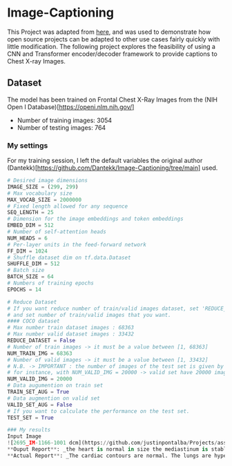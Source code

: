 # Image-Captioning
This Project was adapted from [here](https://github.com/Dantekk/Image-Captioning/tree/main), and was used to demonstrate how open source projects can be adapted to other use cases fairly quickly with little modification. The following project explores the feasibility of using a CNN and Transformer encoder/decoder framework to provide captions to Chest X-ray Images. 

## Dataset 
The model has been trained on Frontal Chest X-Ray Images from the (NIH Open I Database)[https://openi.nlm.nih.gov/]
- Number of training images: 3054
- Number of testing images: 764

### My settings
For my training session, I left the default variables the original author (Dantekk)[https://github.com/Dantekk/Image-Captioning/tree/main] used.
```python
# Desired image dimensions
IMAGE_SIZE = (299, 299)
# Max vocabulary size
MAX_VOCAB_SIZE = 2000000
# Fixed length allowed for any sequence
SEQ_LENGTH = 25
# Dimension for the image embeddings and token embeddings
EMBED_DIM = 512
# Number of self-attention heads
NUM_HEADS = 6
# Per-layer units in the feed-forward network
FF_DIM = 1024
# Shuffle dataset dim on tf.data.Dataset
SHUFFLE_DIM = 512
# Batch size
BATCH_SIZE = 64
# Numbers of training epochs
EPOCHS = 14

# Reduce Dataset
# If you want reduce number of train/valid images dataset, set 'REDUCE_DATASET=True'
# and set number of train/valid images that you want.
#### COCO dataset
# Max number train dataset images : 68363
# Max number valid dataset images : 33432
REDUCE_DATASET = False
# Number of train images -> it must be a value between [1, 68363]
NUM_TRAIN_IMG = 68363
# Number of valid images -> it must be a value between [1, 33432]
# N.B. -> IMPORTANT : the number of images of the test set is given by the difference between 33432 and NUM_VALID_IMG values.
# for instance, with NUM_VALID_IMG = 20000 -> valid set have 20000 images and test set have the last 13432 images.
NUM_VALID_IMG = 20000
# Data augumention on train set
TRAIN_SET_AUG = True
# Data augmention on valid set
VALID_SET_AUG = False
# If you want to calculate the performance on the test set.
TEST_SET = True

### My results
Input Image
![2695_IM-1166-1001 dcm](https://github.com/justinpontalba/Projects/assets/58340716/5188427c-bdde-407d-b021-258f8681d00f)
**Ouput Report**: _the heart is normal in size the mediastinum is stable the lungs are hypoinflated but clear without evidence of infiltrate there is no pneumothorax or effusionno acute cardiopulmonary disease_
**Actual Report**: _The cardiac contours are normal. The lungs are hyperinflated with flattened diaphragms. No acute pulmonary findings. Thoracic spondylosis.No acute process._
